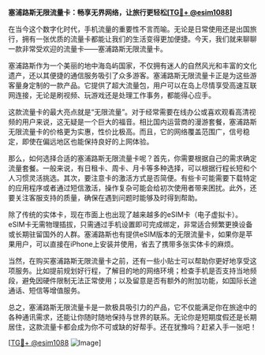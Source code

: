 **塞浦路斯无限流量卡：畅享无界网络，让旅行更轻松[[TG💪+ @esim1088](https://t.me/s/esim1088)]**

在当今这个数字化时代，手机流量的重要性不言而喻。无论是日常使用还是出国旅行，拥有一张优质的流量卡都能让我们的生活变得更加便捷。今天，我们就来聊聊一款非常受欢迎的流量卡——塞浦路斯无限流量卡。

塞浦路斯作为一个美丽的地中海岛屿国家，不仅拥有迷人的自然风光和丰富的文化遗产，还以其便捷的通信服务吸引了众多游客。塞浦路斯无限流量卡正是为这些游客量身定制的一款产品。它提供了超大流量包，用户可以在岛上尽情享受高速互联网连接，无论是刷视频、玩游戏还是处理工作事务，都能得心应手。

这款流量卡的最大亮点就是“无限流量”。对于经常需要在线办公或喜欢观看高清视频的用户来说，这无疑是一个巨大的福音。相比国内运营商的漫游套餐，塞浦路斯无限流量卡的价格更为实惠，性价比极高。而且，它的网络覆盖范围广，信号稳定，即使在偏远地区也能保持良好的上网体验。

那么，如何选择合适的塞浦路斯无限流量卡呢？首先，你需要根据自己的需求确定流量套餐。一般来说，有日租卡、周卡、月卡等多种选择，可以根据行程长短和个人习惯灵活挑选。其次，要注意卡的激活方式是否简便。有些卡可能需要下载特定的应用程序或者通过短信激活，操作复杂可能会给初次使用者带来困扰。此外，还要关注客服支持的质量，确保在遇到问题时能够及时得到帮助。

除了传统的实体卡，现在市面上也出现了越来越多的eSIM卡（电子虚拟卡）。eSIM卡无需物理插拔，只需通过手机设置即可完成绑定，非常适合频繁更换设备或长期驻留国外的人群。塞浦路斯也有提供eSIM版本的无限流量卡，如果你是苹果用户，可以直接在iPhone上安装并使用，省去了携带多张实体卡的麻烦。

当然，在购买塞浦路斯无限流量卡之前，还有一些小贴士可以帮助你更好地享受这项服务。比如提前规划好行程，了解目的地的网络环境；检查手机是否支持当地频段，避免因硬件限制无法正常使用；以及留意是否有额外的附加功能，如国际长途通话、短信等增值服务。

总之，塞浦路斯无限流量卡是一款极具吸引力的产品，它不仅能满足你在旅途中的各种通讯需求，还能让你随时随地保持与世界的联系。无论你是短期度假还是长期居住，这款流量卡都会成为你不可或缺的好帮手。还在犹豫吗？赶紧入手一张吧！

[[TG💪+ @esim1088](https://t.me/s/esim1088) ![Image](https://i.postimg.cc/4NQfJmqS/Snipaste-2025-05-13-00-14-12.png)]